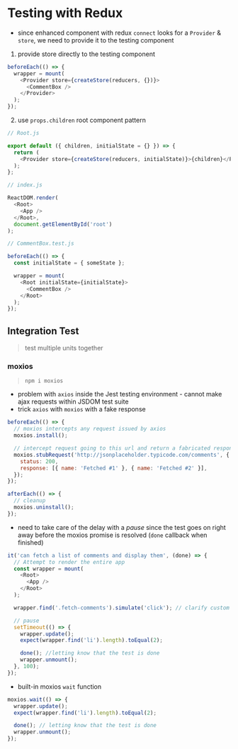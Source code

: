 # Testing with Redux

- since enhanced component with redux `connect` looks for a `Provider` & `store`, we need to provide it to the testing component

1. provide store directly to the testing component

```js
beforeEach(() => {
  wrapper = mount(
    <Provider store={createStore(reducers, {})}>
      <CommentBox />
    </Provider>
  );
});
```

2. use `props.children` root component pattern

```js
// Root.js

export default ({ children, initialState = {} }) => {
  return (
    <Provider store={createStore(reducers, initialState)}>{children}</Provider>
  );
};
```

```js
// index.js

ReactDOM.render(
  <Root>
    <App />
  </Root>,
  document.getElementById('root')
);
```

```js
// CommentBox.test.js

beforeEach(() => {
  const initialState = { someState };

  wrapper = mount(
    <Root initialState={initialState}>
      <CommentBox />
    </Root>
  );
});
```

## Integration Test

> test multiple units together

### moxios

> `npm i moxios`

- problem with `axios` inside the Jest testing environment - cannot make ajax requests within JSDOM test suite
- trick `axios` with `moxios` with a fake response

```js
beforeEach(() => {
  // moxios intercepts any request issued by axios
  moxios.install();

  // intercept request going to this url and return a fabricated response
  moxios.stubRequest('http://jsonplaceholder.typicode.com/comments', {
    status: 200,
    response: [{ name: 'Fetched #1' }, { name: 'Fetched #2' }],
  });
});

afterEach(() => {
  // cleanup
  moxios.uninstall();
});
```

- need to take care of the delay with a _pause_ since the test goes on right away before the moxios promise is resolved (`done` callback when finished)

```js
it('can fetch a list of comments and display them', (done) => {
  // Attempt to render the entire app
  const wrapper = mount(
    <Root>
      <App />
    </Root>
  );

  wrapper.find('.fetch-comments').simulate('click'); // clarify custom class for easier finding

  // pause
  setTimeout(() => {
    wrapper.update();
    expect(wrapper.find('li').length).toEqual(2);

    done(); //letting know that the test is done
    wrapper.unmount();
  }, 100);
});
```

- built-in moxios `wait` function

```js
moxios.wait(() => {
  wrapper.update();
  expect(wrapper.find('li').length).toEqual(2);

  done(); // letting know that the test is done
  wrapper.unmount();
});
```
